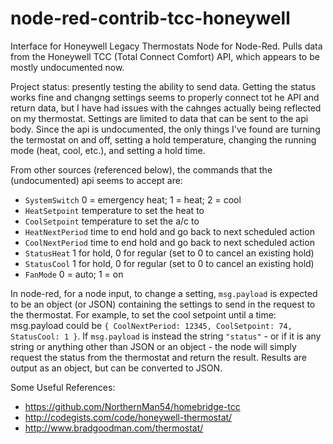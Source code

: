 # node-red-contrib-tcc-honeywell
Interface for Honeywell Legacy Thermostats Node for Node-Red. Pulls data from the Honeywell TCC (Total Connect Comfort) API, which appears to be mostly undocumented now.

Project status: presently testing the ability to send data. Getting the status works fine and changng settings seems to properly connect tot he API and return data, but I have had issues with the cahnges actually being reflected on my thermostat. Settings are limited to data that can be sent to the api body. Since the api is undocumented, the only things I've found are turning the termostat on and off, setting a hold temperature, changing the running mode (heat, cool, etc.), and setting a hold time.

From other sources (referenced below), the commands that the (undocumented) api seems to accept are:

* `SystemSwitch`	 0 = emergency heat; 1 = heat; 2 = cool
* `HeatSetpoint`		temperature to set the heat to
* `CoolSetpoint`  temperature to set the a/c to
* `HeatNextPeriod`  time to end hold and go back to next scheduled action
* `CoolNextPeriod`  time to end hold and go back to next scheduled action
* `StatusHeat`  1 for hold, 0 for regular (set to 0 to cancel an existing hold)
* `StatusCool`  1 for hold, 0 for regular (set to 0 to cancel an existing hold)
* `FanMode`  0 = auto; 1 = on

In node-red, for a node input, to change a setting, `msg.payload` is expected to be an object (or JSON) containing the settings to send in the request to the thermostat. For example, to set the cool setpoint until a time: msg.payload could be `{ CoolNextPeriod: 12345, CoolSetpoint: 74, StatusCool: 1 }`. If `msg.payload` is instead the string `"status"` - or if it is any string or anything other than JSON or an object - the node will simply request the status from the thermostat and return the result. Results are output as an object, but can be converted to JSON.

Some Useful References:
* https://github.com/NorthernMan54/homebridge-tcc
* http://codegists.com/code/honeywell-thermostat/
* http://www.bradgoodman.com/thermostat/
